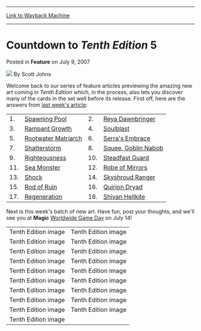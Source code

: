 
---
[Link to Wayback Machine](https://web.archive.org/web/20210503155234/https://magic.wizards.com/en/articles/archive/countdown-tenth-edition-5-2007-07-09)

[_metadata_:author]:- "Scott Johns"
[_metadata_:description]:- "Welcome back to our series of feature articles previewing the amazing new art coming in Tenth Edition which, in the process, also lets you discover many of the cards in the set well before its release. First off, here are the answers from last week's article:   1. Spawning Pool 2. Reya Dawnbringer 3. Rampant Growth 4. Soulblast 5. Rootwater Matriarch 6. Serra's Embrace 7."
[_metadata_:generator]:- "Drupal 7 (http://drupal.org)"
[_metadata_:node]:- "633651"
[_metadata_:publish_date]:- "2007-07-09"
[_metadata_:source]:- "div-main-content"
[_metadata_:title]:- "Countdown to Tenth Edition 5"
[_metadata_:wayback_capture_timestamp]:- "2021-05-03 15:52:34"
[_metadata_:wayback_raw_url]:- "https://web.archive.org/web/20210503155234id_/https://magic.wizards.com/en/articles/archive/countdown-tenth-edition-5-2007-07-09"
[_metadata_:wayback_url]:- "https://magic.wizards.com/en/articles/archive/countdown-tenth-edition-5-2007-07-09"
---


Countdown to *Tenth Edition* 5
==============================



 Posted in **Feature**
 on July 9, 2007 






![](https://media.magic.wizards.com/styles/auth_small/public/images/person/authorpic_scottjohns.jpg)
By Scott Johns












Welcome back to our series of feature articles previewing the amazing new art coming in *Tenth Edition* which, in the process, also lets you discover many of the cards in the set well before its release. First off, here are the answers from [last week's article](/en/articles/archive/countdown-tenth-edition-4-2007-07-02):




|  |  |  |  |
| --- | --- | --- | --- |
| 1. | [Spawning Pool](http://gatherer.wizards.com/Pages/Card/Details.aspx?name=Spawning+Pool) | 2. | [Reya Dawnbringer](http://gatherer.wizards.com/Pages/Card/Details.aspx?name=Reya+Dawnbringer) |
| 3. | [Rampant Growth](http://gatherer.wizards.com/Pages/Card/Details.aspx?name=Rampant+Growth) | 4. | [Soulblast](http://gatherer.wizards.com/Pages/Card/Details.aspx?name=Soulblast) |
| 5. | [Rootwater Matriarch](http://gatherer.wizards.com/Pages/Card/Details.aspx?name=Rootwater+Matriarch) | 6. | [Serra's Embrace](http://gatherer.wizards.com/Pages/Card/Details.aspx?name=Serra%27s+Embrace) |
| 7. | [Shatterstorm](http://gatherer.wizards.com/Pages/Card/Details.aspx?name=Shatterstorm) | 8. | [Squee, Goblin Nabob](http://gatherer.wizards.com/Pages/Card/Details.aspx?name=Squee%2C+Goblin+Nabob) |
| 9. | [Righteousness](http://gatherer.wizards.com/Pages/Card/Details.aspx?name=Righteousness) | 10. | [Steadfast Guard](http://gatherer.wizards.com/Pages/Card/Details.aspx?name=Steadfast+Guard) |
| 11. | [Sea Monster](http://gatherer.wizards.com/Pages/Card/Details.aspx?name=Sea+Monster) | 12. | [Robe of Mirrors](http://gatherer.wizards.com/Pages/Card/Details.aspx?name=Robe+of+Mirrors) |
| 13. | [Shock](http://gatherer.wizards.com/Pages/Card/Details.aspx?name=Shock) | 14. | [Skyshroud Ranger](http://gatherer.wizards.com/Pages/Card/Details.aspx?name=Skyshroud+Ranger) |
| 15. | [Rod of Ruin](http://gatherer.wizards.com/Pages/Card/Details.aspx?name=Rod+of+Ruin) | 16. | [Quirion Dryad](http://gatherer.wizards.com/Pages/Card/Details.aspx?name=Quirion+Dryad) |
| 17. | [Regeneration](http://gatherer.wizards.com/Pages/Card/Details.aspx?name=Regeneration) | 18. | [Shivan Hellkite](http://gatherer.wizards.com/Pages/Card/Details.aspx?name=Shivan+Hellkite) |

Next is this week's batch of new art. Have fun, post your thoughts, and we'll see you at **Magic** [Worldwide Game Day](http://archive.wizards.com/Magic/Magazine/Article.aspx?x=mtgcom/events/07gameday&dcmp=ILC-MTGFEAT) on July 14!




|  |  |
| --- | --- |
| Tenth Edition image | Tenth Edition image |
| Tenth Edition image | Tenth Edition image |
| Tenth Edition image | Tenth Edition image |
| Tenth Edition image | Tenth Edition image |
| Tenth Edition image | Tenth Edition image |
| Tenth Edition image | Tenth Edition image |
| Tenth Edition image | Tenth Edition image |
| Tenth Edition image | Tenth Edition image |
| Tenth Edition image | Tenth Edition image |
| Tenth Edition image |







